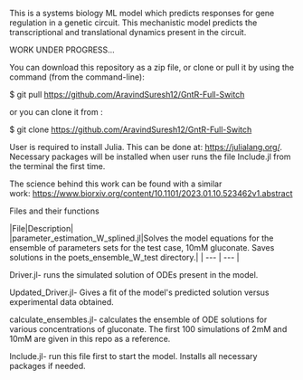 This is a systems biology ML model which predicts responses for gene regulation in a genetic circuit. This mechanistic model predicts the transcriptional and translational dynamics present in the circuit.

WORK UNDER PROGRESS...


You can download this repository as a zip file, or clone or pull it by using the command (from the command-line):


$ git pull https://github.com/AravindSuresh12/GntR-Full-Switch


or you can clone it from :

$ git clone https://github.com/AravindSuresh12/GntR-Full-Switch 

User is required to install Julia. This can be done at: https://julialang.org/. Necessary packages will be installed when user runs the file Include.jl from the terminal the first time. 


The science behind this work can be found with a similar work: https://www.biorxiv.org/content/10.1101/2023.01.10.523462v1.abstract

Files and their functions

|File|Description|	
|parameter_estimation_W_splined.jl|Solves the model equations for the ensemble of parameters sets for the test case, 10mM gluconate. Saves solutions in the poets_ensemble_W_test directory.|
| --- | --- |

Driver.jl- runs the simulated solution of ODEs present in the model.

Updated_Driver.jl- Gives a fit of the model's predicted solution versus experimental data obtained.

calculate_ensembles.jl- calculates the ensemble of ODE solutions for various concentrations of gluconate. The first 100 simulations of 2mM and 10mM are given in this repo as a reference.

Include.jl- run this file first to start the model. Installs all necessary packages if needed. 


